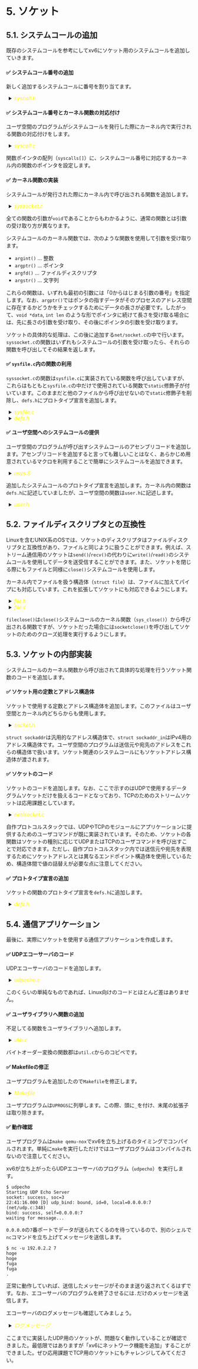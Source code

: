 # 5. ソケット

## 5.1. システムコールの追加

既存のシステムコールを参考にしてxv6にソケット用のシステムコールを追加していきます。

#### ✅ システムコール番号の追加

新しく追加するシステムコールに番号を割り当てます。

<details style="margin-left: 0.5em">
<summary><span style="color:#ffff00;font-style:italic;">syscall.h</span></summary>

```diff
 // System call numbers
 #define SYS_fork    1
 #define SYS_exit    2
 #define SYS_wait    3
 #define SYS_pipe    4
 #define SYS_read    5
 #define SYS_kill    6
 #define SYS_exec    7
 #define SYS_fstat   8
 #define SYS_chdir   9
 #define SYS_dup    10
 #define SYS_getpid 11
 #define SYS_sbrk   12
 #define SYS_sleep  13
 #define SYS_uptime 14
 #define SYS_open   15
 #define SYS_write  16
 #define SYS_mknod  17
 #define SYS_unlink 18
 #define SYS_link   19
 #define SYS_mkdir  20
 #define SYS_close  21
+#define SYS_socket   22
+#define SYS_bind     23
+#define SYS_recvfrom 24
+#define SYS_sendto   25
```
</details>

#### ✅ システムコール番号とカーネル関数の対応付け

ユーザ空間のプログラムがシステムコールを発行した際にカーネル内で実行される関数の対応付けをします。

<details style="margin-left: 0.5em">
<summary><span style="color:#ffff00;font-style:italic;">syscall.c</span></summary>

```diff
...

 extern int sys_chdir(void);
 extern int sys_close(void);
 extern int sys_dup(void);
 extern int sys_exec(void);
 extern int sys_exit(void);
 extern int sys_fork(void);
 extern int sys_fstat(void);
 extern int sys_getpid(void);
 extern int sys_kill(void);
 extern int sys_link(void);
 extern int sys_mkdir(void);
 extern int sys_mknod(void);
 extern int sys_open(void);
 extern int sys_pipe(void);
 extern int sys_read(void);
 extern int sys_sbrk(void);
 extern int sys_sleep(void);
 extern int sys_unlink(void);
 extern int sys_wait(void);
 extern int sys_write(void);
 extern int sys_uptime(void);
+extern int sys_socket(void);
+extern int sys_bind(void);
+extern int sys_recvfrom(void);
+extern int sys_sendto(void);

 static int (*syscalls[])(void) = {
 [SYS_fork]    sys_fork,
 [SYS_exit]    sys_exit,
 [SYS_wait]    sys_wait,
 [SYS_pipe]    sys_pipe,
 [SYS_read]    sys_read,
 [SYS_kill]    sys_kill,
 [SYS_exec]    sys_exec,
 [SYS_fstat]   sys_fstat,
 [SYS_chdir]   sys_chdir,
 [SYS_dup]     sys_dup,
 [SYS_getpid]  sys_getpid,
 [SYS_sbrk]    sys_sbrk,
 [SYS_sleep]   sys_sleep,
 [SYS_uptime]  sys_uptime,
 [SYS_open]    sys_open,
 [SYS_write]   sys_write,
 [SYS_mknod]   sys_mknod,
 [SYS_unlink]  sys_unlink,
 [SYS_link]    sys_link,
 [SYS_mkdir]   sys_mkdir,
 [SYS_close]   sys_close,
+[SYS_socket]   sys_socket,
+[SYS_socket]   sys_bind,
+[SYS_recvfrom] sys_recvfrom,
+[SYS_sendto]   sys_sendto,
 };

...
```
</details>

関数ポインタの配列（`syscalls[]`）に、システムコール番号に対応するカーネル内の関数のポインタを設定します。

#### ✅ カーネル関数の実装

システムコールが発行された際にカーネル内で呼び出される関数を追加します。

<details style="margin-left: 0.5em">
<summary><span style="color:#ffff00;font-style:italic;">syssocket.c</span></summary>

```c
#include "types.h"
#include "defs.h"
#include "param.h"
#include "fs.h"
#include "spinlock.h"
#include "sleeplock.h"
#include "file.h"

int
sys_socket(void)
{
  int fd, domain, type, protocol;
  struct file *f;

  if (argint(0, &domain) < 0 || argint(1, &type) < 0 || argint(2, &protocol) < 0)
    return -1;
  if ((f = socketalloc(domain, type, protocol)) == 0 || (fd = fdalloc(f)) < 0){
    if (f)
      fileclose(f);
    return -1;
  }
  return fd;
}

int
sys_recvfrom(void)
{
  struct file *f;
  int n;
  char *p;
  int *addrlen;
  struct sockaddr *addr = NULL;

  if (argfd(0, 0, &f) < 0 || argint(2, &n) < 0 || argptr(1, &p, n) < 0 || argptr(4, (void*)&addrlen, sizeof(*addrlen)) < 0)
    return -1;
  if (addrlen && argptr(3, (void*)&addr, *addrlen) < 0)
    return -1;
  if (f->type != FD_SOCKET)
    return -1;
  return socketrecvfrom(f->socket, p, n, addr, addrlen);
}

int
sys_sendto(void)
{
  struct file *f;
  int n;
  char *p;
  int addrlen;
  struct sockaddr *addr;

  if (argfd(0, 0, &f) < 0 || argint(2, &n) < 0 || argptr(1, &p, n) < 0 || argint(4, &addrlen) < 0 || argptr(3, (void*)&addr, addrlen) < 0)
    return -1;
  if (f->type != FD_SOCKET)
    return -1;
  return socketsendto(f->socket, p, n, addr, addrlen);
}
```
</details>

全ての関数の引数が`void`であることからもわかるように、通常の関数とは引数の受け取り方が異なります。

システムコールのカーネル関数では、次のような関数を使用して引数を受け取ります。

+ `argint()` ... 整数
+ `argptr()` ... ポインタ
+ `argfd()` ... ファイルディスクリプタ
+ `argstr()` ... 文字列

これらの関数は、いずれも最初の引数には「0からはじまる引数の番号」を指定します。なお、`argptr()`ではポンタの指すデータがそのプロセスのアドレス空間に存在するかどうかをチェックするためにデータの長さが必要です。したがって、`void *data`, `int len` のような形でポインタに続けて長さを受け取る場合には、先に長さの引数を受け取り、その後にポインタの引数を受け取ります。

ソケットの具体的な処理は、この後に追加する`net/socket.c`の中で行います。`syssocket.c`の関数はいずれもシステムコールの引数を受け取ったら、それらの関数を呼び出してその結果を返します。

#### ✅ `sysfile.c`内の関数の利用

`syssocket.c`の関数は`sysfile.c`に実装されている関数を呼び出していますが、これらはもともと`sysfile.c`の中だけで使用されている関数で`static`修飾子が付いています。このままだと他のファイルから呼び出せないので`static`修飾子を削除し、`defs.h`にプロトタイプ宣言を追加します。

<details style="margin-left: 0.5em">
<summary><span style="color:#ffff00;font-style:italic;">sysfile.c</span></summary>

```diff
...

-static int
+int
 argfd(int n, int *pfd, struct file **pf)
 {
...
 }

-static int
+int
 fdalloc(struct file *f)
 {
...
 }

...
```
</details>

<details style="margin-left: 0.5em">
<summary><span style="color:#ffff00;font-style:italic;">defs.h</span></summary>

```diff
...

 // syscall.c
 int             argint(int, int*);
 int             argptr(int, char**, int);
 int             argstr(int, char**);
 int             fetchint(uint, int*);
 int             fetchstr(uint, char**);
 void            syscall(void);

+// sysfile.c
+int             argfd(int, int*, struct file**);
+int             fdalloc(struct file*);

 // time.c
 long            rtcdate2unixtime(struct rtcdate *);
 struct rtcdate* unixtime2rtcdate(long, struct rtcdate*);
 time_t          time(time_t*);
 int             gettimeofday(struct timeval*, void*);

...
```
</details>

#### ✅ ユーザ空間へのシステムコールの提供

ユーザ空間のプログラムが呼び出すシステムコールのアセンブリコードを追加します。アセンブリコードを追加すると言っても難しいことはなく、あらかじめ用意されているマクロを利用することで簡単にシステムコールを追加できます。

<details style="margin-left: 0.5em">
<summary><span style="color:#ffff00;font-style:italic;">usys.S</span></summary>

```diff
 #include "syscall.h"
 #include "traps.h"
 #define SYSCALL(name) \
   .globl name; \
   name: \
     movl $SYS_ ## name, %eax; \
     int $T_SYSCALL; \
     ret
 SYSCALL(fork)
 SYSCALL(exit)
 SYSCALL(wait)
 SYSCALL(pipe)
 SYSCALL(read)
 SYSCALL(write)
 SYSCALL(close)
 SYSCALL(kill)
 SYSCALL(exec)
 SYSCALL(open)
 SYSCALL(mknod)
 SYSCALL(unlink)
 SYSCALL(fstat)
 SYSCALL(link)
 SYSCALL(mkdir)
 SYSCALL(chdir)
 SYSCALL(dup)
 SYSCALL(getpid)
 SYSCALL(sbrk)
 SYSCALL(sleep)
 SYSCALL(uptime)
 SYSCALL(ioctl)
+SYSCALL(socket)
+SYSCALL(recvfrom)
+SYSCALL(sendto)
```
</details>

追加したシステムコールのプロトタイプ宣言を追加します。カーネル内の関数は`defs.h`に記述していましたが、ユーザ空間の関数は`user.h`に記述します。

<details style="margin-left: 0.5em">
<summary><span style="color:#ffff00;font-style:italic;">user.h</span></summary>

```diff
 struct stat;
 struct rtcdate;
+struct sockaddr;

 // system calls
 int fork(void);
 int exit(void) __attribute__((noreturn));
 int wait(void);
 int pipe(int*);
 int write(int, const void*, int);
 int read(int, void*, int);
 int close(int);
 int kill(int);
 int exec(char*, char**);
 int open(const char*, int);
 int mknod(const char*, short, short);
 int unlink(const char*);
 int fstat(int fd, struct stat*);
 int link(const char*, const char*);
 int mkdir(const char*);
 int chdir(const char*);
 int dup(int);
 int getpid(void);
 char* sbrk(int);
 int sleep(int);
 int uptime(void);
+int socket(int, int, int);
+int recvfrom(int, char*, int, struct sockaddr*, int*);
+int sendto(int, char*, int, struct sockaddr*, int);

...
```
</details>

## 5.2. ファイルディスクリプタとの互換性

Linuxを含むUNIX系のOSでは、ソケットのディスクリプタはファイルディスクリプタと互換性があり、ファイルと同じように扱うことができます。例えば、ストリーム通信用のソケットは`send()`/`recv()`の代わりに`write()`/`read()`のシステムコールを使用してデータを送受信することができます。また、ソケットを閉じる際にもファイルと同様に`close()`システムコールを使用します。

カーネル内でファイルを扱う構造体（`struct file`）は、ファイルに加えてパイプにも対応しています。これを拡張してソケットにも対応できるようにします。

<details style="margin-left: 0.5em">
<summary><span style="color:#ffff00;font-style:italic;">file.h</span></summary>

```diff
 struct file {
-  enum { FD_NONE, FD_PIPE, FD_INODE } type;
+  enum { FD_NONE, FD_PIPE, FD_INODE, FD_SOCKET } type;
   int ref; // reference count
   char readable;
   char writable;
   struct pipe *pipe;
   struct inode *ip;
+  struct socket *socket;
   uint off;
 };
```
</details>

<details style="margin-left: 0.5em">
<summary><span style="color:#ffff00;font-style:italic;">file.c</span></summary>

```diff
...

 // Close file f.  (Decrement ref count, close when reaches 0.)
 void
 fileclose(struct file *f)
 {
   struct file ff;

   acquire(&ftable.lock);
   if(f->ref < 1)
     panic("fileclose");
   if(--f->ref > 0){
     release(&ftable.lock);
     return;
   }
   ff = *f;
   f->ref = 0;
   f->type = FD_NONE;
   release(&ftable.lock);

   if(ff.type == FD_PIPE)
     pipeclose(ff.pipe, ff.writable);
   else if(ff.type == FD_INODE){
     begin_op();
     iput(ff.ip);
     end_op();
   }
+  else if(ff.type == FD_SOCKET)
+    socketclose(ff.socket);
 }

...
```
</details>

`fileclose()`は`close()`システムコールのカーネル関数（`sys_close()`）から呼び出される関数ですが、ソケットだった場合には`socketclose()`を呼び出してソケットのためのクローズ処理を実行するようにします。

## 5.3. ソケットの内部実装

システムコールのカーネル関数から呼び出されて具体的な処理を行うソケット関数のコードを追加します。

#### ✅ ソケット用の定数とアドレス構造体

ソケットで使用する定数とアドレス構造体を追加します。このファイルはユーザ空間とカーネル内どちらからも使用します。

<details style="margin-left: 0.5em">
<summary><span style="color:#ffff00;font-style:italic;">socket.h</span></summary>

```c
#define PF_INET     1

#define AF_INET     PF_INET

#define SOCK_DGRAM  1
#define SOCK_STREAM 2

#define IPPROTO_UDP 0
#define IPPROTO_TCP 0

#define INADDR_ANY ((uint32_t)0)

struct in_addr {
    uint32_t s_addr;
};

struct sockaddr {
    unsigned short sa_family;
    char sa_data[14];
};

struct sockaddr_in {
    unsigned short sin_family;
    uint16_t sin_port;
    struct in_addr sin_addr;
};
```
</details>

`struct sockaddr`は汎用的なアドレス構造体で、`struct sockaddr_in`はIPv4用のアドレス構造体です。ユーザ空間のプログラムは送信元や宛先のアドレスをこれらの構造体で扱います。ソケット関連のシステムコールにもソケットアドレス構造体が渡されます。

#### ✅ ソケットのコード

ソケットのコードを追加します。なお、ここで示すのはUDPで使用するデータグラムソケットだけを扱えるコードとなっており、TCPのためのストリームソケットは応用課題としています。

<details style="margin-left: 0.5em">
<summary><span style="color:#ffff00;font-style:italic;">net/socket.c</span></summary>

```c
#include "platform.h"

#include "fs.h"
#include "sleeplock.h"
#include "file.h"
#include "socket.h"

#include "tcp.h"
#include "udp.h"

struct socket {
    int type;
    int desc;
};

struct file*
socketalloc(int domain, int type, int protocol)
{
    struct file *f;
    struct socket *s;

    if (domain != AF_INET || type != SOCK_DGRAM || protocol != 0) {
        return NULL;
    }
    f = filealloc();
    if (!f) {
        return NULL;
    }
    s = (struct socket *)kalloc();
    if (!s) {
        fileclose(f);
        return NULL;
    }
    s->type = type;
    s->desc = udp_open();
    f->type = FD_SOCKET;
    f->readable = 1;
    f->writable = 1;
    f->socket = s;
    return f;
}

int
socketclose(struct socket *s)
{
    if (s->type == SOCK_DGRAM)
        return udp_close(s->desc);
    return -1;
}

int
socketbind(struct socket *s, struct sockaddr *addr, int addrlen)
{
    struct ip_endpoint local;

    local.addr = ((struct sockaddr_in *)addr)->sin_addr.s_addr;
    local.port = ((struct sockaddr_in *)addr)->sin_port;
    if (s->type == SOCK_DGRAM)
        return udp_bind(s->desc, &local);
    return -1;
}

int
socketrecvfrom(struct socket *s, char *buf, int n, struct sockaddr *addr, int *addrlen)
{
    struct ip_endpoint foreign;
    int ret;

    if (s->type != SOCK_DGRAM)
        return -1;
    ret = udp_recvfrom(s->desc, (uint8_t *)buf, n, &foreign);
    if (addr) {
        ((struct sockaddr_in *)addr)->sin_family = AF_INET;
        ((struct sockaddr_in *)addr)->sin_addr.s_addr = foreign.addr;
        ((struct sockaddr_in *)addr)->sin_port = foreign.port;
    }
    return ret;
}

int
socketsendto(struct socket *s, char *buf, int n, struct sockaddr *addr, int addrlen)
{
    struct ip_endpoint foreign;

    if (s->type != SOCK_DGRAM)
        return -1;
    foreign.addr = ((struct sockaddr_in *)addr)->sin_addr.s_addr;
    foreign.port = ((struct sockaddr_in *)addr)->sin_port;
    return udp_sendto(s->desc, (uint8_t *)buf, n, &foreign);
}
```
</details>

自作プロトコルスタックでは、UDPやTCPのモジュールにアプリケーションに提供するためのユーザコマンドが既に実装されています。そのため、ソケットの各関数はソケットの種別に応じてUDPまたはTCPのユーザコマンドを呼び出すことで対応できます。ただし、自作プロトコルスタック内では送信元や宛先を表現するためにソケットアドレスとは異なるエンドポイント構造体を使用しているため、構造体間で値の詰替えが必要な点に注意してください。

#### ✅ プロトタイプ宣言の追加

ソケットの関数のプロトタイプ宣言を`defs.h`に追加します。

<details style="margin-left: 0.5em">
<summary><span style="color:#ffff00;font-style:italic;">defs.h</span></summary>

```diff
...
 struct buf;
 struct context;
 struct file;
 struct inode;
 struct pci_func;
 struct pipe;
 struct proc;
 struct rtcdate;
 struct spinlock;
 struct sleeplock;
 struct stat;
 struct superblock;
 struct timeval;
+struct socket;
+struct sockaddr;

...

 // net/platform/xv6/driver/e1000.c
 int             e1000init(struct pci_func*);
 void            e1000intr(void);

+// net/socket.c
+struct file *   socketalloc(int, int, int);
+int             socketclose(struct socket*);
+int             socketbind(struct socket*, struct sockaddr*, int);
+int             socketrecvfrom(struct socket*, char*, int, struct sockaddr*, int*);
+int             socketsendto(struct socket*, char*, int, struct sockaddr*, int);

 // number of elements in fixed-size array
 #define NELEM(x) (sizeof(x)/sizeof((x)[0]))

...
```
</details>

## 5.4. 通信アプリケーション

最後に、実際にソケットを使用する通信アプリケーションを作成します。

#### ✅ UDPエコーサーバのコード

UDPエコーサーバのコードを追加します。

<details style="margin-left: 0.5em">
<summary><span style="color:#ffff00;font-style:italic;">udpecho.c</span></summary>

```c
#include "types.h"
#include "user.h"
#include "socket.h"

int
main (int argc, char *argv[])
{
    int soc, peerlen, ret;
    struct sockaddr_in self, peer;
    unsigned char *addr;
    char buf[2048];

    printf(1, "Starting UDP Echo Server\n");
    soc = socket(PF_INET, SOCK_DGRAM, IPPROTO_UDP);
    if (soc == 1) {
        printf(1, "socket: failure\n");
        exit();
    }
    printf(1, "socket: success, soc=%d\n", soc);
    self.sin_family = AF_INET;
    self.sin_addr.s_addr = INADDR_ANY;
    self.sin_port = htons(7);
    if (bind(soc, (struct sockaddr *)&self, sizeof(self)) == -1) {
        printf(1, "bind: failure\n");
        close(soc);
        exit();
    }
    addr = (unsigned char *)&self.sin_addr.s_addr;
    printf(1, "bind: success, self=%d.%d.%d.%d:%d\n",
        addr[0], addr[1], addr[2], addr[3], ntohs(self.sin_port));
    printf(1, "waiting for message...\n");
    while (1) {
        peerlen = sizeof(peer);
        ret = recvfrom(soc, buf, sizeof(buf), (struct sockaddr *)&peer, &peerlen);
        if (ret <= 0) {
            printf(1, "EOF\n");
            break;
        }
        if (ret == 2 && buf[0] == '.' && buf[1] == '\n') {
            printf(1, "quit\n");
            break;  
        }
        addr = (unsigned char *)&peer.sin_addr.s_addr;
        printf(1, "recvfrom: %d bytes data received, peer=%d.%d.%d.%d:%d\n",
            ret, addr[0], addr[1], addr[2], addr[3], ntohs(peer.sin_port));
        sendto(soc, buf, ret, (struct sockaddr *)&peer, peerlen);
    }
    close(soc);  
    exit();
}
```
</details>

このくらいの単純なものであれば、Linux向けのコードとほとんど差はありません。

#### ✅ ユーザライブラリへ関数の追加

不足してる関数をユーザライブラリへ追加します。

<details style="margin-left: 0.5em">
<summary><span style="color:#ffff00;font-style:italic;">ulib.c</span></summary>

```diff
...

+#ifndef __BIG_ENDIAN
+#define __BIG_ENDIAN 4321
+#endif
+#ifndef __LITTLE_ENDIAN
+#define __LITTLE_ENDIAN 1234
+#endif
+
+static int endian;
+
+static int
+byteorder(void) {
+    uint32_t x = 0x00000001;
+
+    return *(uint8_t *)&x ? __LITTLE_ENDIAN : __BIG_ENDIAN;
+}
+
+static uint16_t
+byteswap16(uint16_t v)
+{
+    return (v & 0x00ff) << 8 | (v & 0xff00 ) >> 8;
+}
+
+static uint32_t
+byteswap32(uint32_t v)
+{
+    return (v & 0x000000ff) << 24 | (v & 0x0000ff00) << 8 | (v & 0x00ff0000) >> 8 | (v & 0xff000000) >> 24;
+}
+
+uint16_t
+htons(uint16_t h)
+{
+    if (!endian) {
+        endian = byteorder();
+    }
+    return endian == __LITTLE_ENDIAN ? byteswap16(h) : h;
+}
+
+uint16_t
+ntohs(uint16_t n)
+{
+    if (!endian) {
+        endian = byteorder();
+    }
+    return endian == __LITTLE_ENDIAN ? byteswap16(n) : n;
+}
+
+uint32_t
+htonl(uint32_t h)
+{
+    if (!endian) {
+        endian = byteorder();
+    }
+    return endian == __LITTLE_ENDIAN ? byteswap32(h) : h;
+}
+
+uint32_t
+ntohl(uint32_t n)
+{
+    if (!endian) {
+        endian = byteorder();
+    }
+    return endian == __LITTLE_ENDIAN ? byteswap32(n) : n;
+}
```
</details>

バイトオーダー変換の関数郡は`util.c`からのコピペです。

#### ✅ Makefileの修正

ユーザプログラムを追加したので`Makefile`を修正します。

<details style="margin-left: 0.5em">
<summary><span style="color:#ffff00;font-style:italic;">Makefile</span></summary>

```diff
...

 UPROGS=\
 	_cat\
 	_echo\
 	_forktest\
 	_grep\
 	_init\
 	_kill\
 	_ln\
 	_ls\
 	_mkdir\
 	_rm\
 	_sh\
 	_stressfs\
+	_udpecho\
 	_usertests\
 	_wc\
 	_zombie\

...
```
</details>

ユーザプログラムは`UPROGS`に列挙します。この際、頭に`_`を付け、末尾の拡張子は取り除きます。

#### ✅ 動作確認

ユーザプログラムは`make qemu-nox`でxv6を立ち上げるのタイミングでコンパイルされます。単純に`make`を実行しただけではユーザプログラムはコンパイルされないので注意してください。

xv6が立ち上がったらUDPエコーサーバのプログラム（`udpecho`）を実行します。

```
$ udpecho
Starting UDP Echo Server
socket: success, soc=3
22:41:16.000 [D] udp_bind: bound, id=0, local=0.0.0.0:7 (net/udp.c:348)
bind: success, self=0.0.0.0:7
waiting for message...
```

`0.0.0.0`の`7`番ポートでデータが送られてくるのを待っているので、別のシェルで`nc`コマンドを立ち上げてメッセージを送信します。

```
$ nc -u 192.0.2.2 7
hoge
hoge
fuga
fuga
.
```

正常に動作していれば、送信したメッセージがそのまま送り返されてくるはずです。なお、エコーサーバのプログラムを終了させるには`.`だけのメッセージを送信します。

エコーサーバのログメッセージも確認してみましょう。

<details style="margin-left: 0.5em">
<summary><span style="color:#ffff00;font-style:italic;">ログメッセージ</span></summary>

```
$ udpecho
Starting UDP Echo Server
socket: success, soc=3
13:10:16.000 [D] udp_bind: bound, id=0, local=0.0.0.0:7 (net/udp.c:348)
bind: success, self=0.0.0.0:7
waiting for message...
13:10:19.000 [D] e1000intr: >>> (net/platform/xv6/driver/e1000.c:231)
13:10:19.000 [D] ether_input_helper: dev=net0, type=0x0806, len=60 (net/ether.c:123)
        src: 16:2a:af:19:b5:91
        dst: ff:ff:ff:ff:ff:ff
       type: 0x0806
13:10:19.000 [D] net_input_handler: queue pushed (num:1), dev=net0, type=0x0806, len=46 (net/net.c:238)
13:10:19.000 [D] net_softirq_handler: queue popped (num:0), dev=net0, type=0x0806, len=46 (net/net.c:260)
13:10:19.000 [D] arp_input: dev=net0, len=46 (net/arp.c:236)
        hrd: 0x0001
        pro: 0x0800
        hln: 6
        pln: 4
         op: 1 (Request)
        sha: 16:2a:af:19:b5:91
        spa: 192.0.2.1
        tha: 00:00:00:00:00:00
        tpa: 192.0.2.2
13:10:19.000 [D] arp_cache_insert: INSERT: pa=192.0.2.1, ha=16:2a:af:19:b5:91 (net/arp.c:173)
13:10:19.000 [D] arp_reply: dev=net0, len=28 (net/arp.c:210)
        hrd: 0x0001
        pro: 0x0800
        hln: 6
        pln: 4
         op: 2 (Reply)
        sha: 52:54:00:12:34:56
        spa: 192.0.2.2
        tha: 16:2a:af:19:b5:91
        tpa: 192.0.2.1
13:10:19.000 [D] net_device_output: dev=net0, type=0x0806, len=28 (net/net.c:146)
13:10:19.000 [D] ether_transmit_helper: dev=net0, type=0x0806, len=60 (net/ether.c:88)
        src: 52:54:00:12:34:56
        dst: 16:2a:af:19:b5:91
       type: 0x0806
13:10:19.000 [D] e1000_write: dev=net0, 60 bytes data transmit (net/platform/xv6/driver/e1000.c:187)
13:10:19.000 [D] ether_input_helper: dev=net0, type=0x0800, len=60 (net/ether.c:123)
        src: 16:2a:af:19:b5:91
        dst: 52:54:00:12:34:56
       type: 0x0800
13:10:19.000 [D] net_input_handler: queue pushed (num:1), dev=net0, type=0x0800, len=46 (net/net.c:238)
13:10:19.000 [D] net_softirq_handler: queue popped (num:0), dev=net0, type=0x0800, len=46 (net/net.c:260)
13:10:19.000 [D] ip_input: dev=net0, iface=192.0.2.2, protocol=17, total=33 (net/ip.c:357)
        vhl: 0x45 [v: 4, hl: 5 (20)]
        tos: 0x00
      total: 33 (payload: 13)
         id: 674
     offset: 0x4000 [flags=2, offset=0]
        ttl: 64
   protocol: 17
        sum: 0xb426
        src: 192.0.2.1
        dst: 192.0.2.2
13:10:19.000 [D] udp_input: 192.0.2.1:38538 => 192.0.2.2:7, len=13 (payload=5) (net/udp.c:183)
        src: 38538
        dst: 7
        len: 13
        sum: 0x0b6a
13:10:19.000 [D] udp_input: queue pushed: id=0, num=1 (net/udp.c:210)
13:10:19.000 [D] e1000intr: <<< (net/platform/xv6/driver/e1000.c:250)
13:10:19.000 [D] e1000intr: >>> (net/platform/xv6/driver/e1000.c:231)
13:10:19.000 [D] e1000intr: <<< (net/platform/xv6/driver/e1000.c:250)
recvfrom: 5 bytes data received, peer=192.0.2.1:38538
13:10:19.000 [D] udp_sendto: select local address, addr=192.0.2.2 (net/udp.c:379)
13:10:19.000 [D] udp_output: 192.0.2.2:7 => 192.0.2.1:38538, len=13 (payload=5) (net/udp.c:249)
        src: 7
        dst: 38538
        len: 13
        sum: 0x0b6a
13:10:19.000 [D] ip_output_core: dev=net0, dst=192.0.2.1, protocol=17, len=33 (net/ip.c:416)
        vhl: 0x45 [v: 4, hl: 5 (20)]
        tos: 0x00
      total: 33 (payload: 13)
         id: 128
     offset: 0x0000 [flags=0, offset=0]
        ttl: 255
   protocol: 17
        sum: 0x3748
        src: 192.0.2.2
        dst: 192.0.2.1
13:10:19.000 [D] arp_resolve: resolved, pa=192.0.2.1, ha=16:2a:af:19:b5:91 (net/arp.c:298)
13:10:19.000 [D] net_device_output: dev=net0, type=0x0800, len=33 (net/net.c:146)
13:10:19.000 [D] ether_transmit_helper: dev=net0, type=0x0800, len=60 (net/ether.c:88)
        src: 52:54:00:12:34:56
        dst: 16:2a:af:19:b5:91
       type: 0x0800
13:10:19.000 [D] e1000_write: dev=net0, 60 bytes data transmit (net/platform/xv6/driver/e1000.c:187)
```
</details>

ここまでに実装したUDP用のソケットが、問題なく動作していることが確認できました。最低限ではありますが「xv6にネットワーク機能を追加」することができました。ぜひ応用課題でTCP用のソケットにもチャレンジしてみてください。